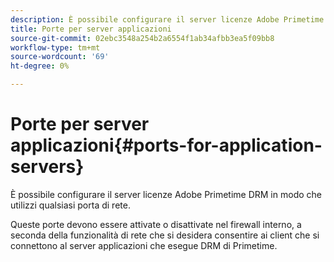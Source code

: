 ```yaml
---
description: È possibile configurare il server licenze Adobe Primetime DRM in modo che utilizzi qualsiasi porta di rete.
title: Porte per server applicazioni
source-git-commit: 02ebc3548a254b2a6554f1ab34afbb3ea5f09bb8
workflow-type: tm+mt
source-wordcount: '69'
ht-degree: 0%

---
```


# Porte per server applicazioni{#ports-for-application-servers}

È possibile configurare il server licenze Adobe Primetime DRM in modo che utilizzi qualsiasi porta di rete.

Queste porte devono essere attivate o disattivate nel firewall interno, a seconda della funzionalità di rete che si desidera consentire ai client che si connettono al server applicazioni che esegue DRM di Primetime.
